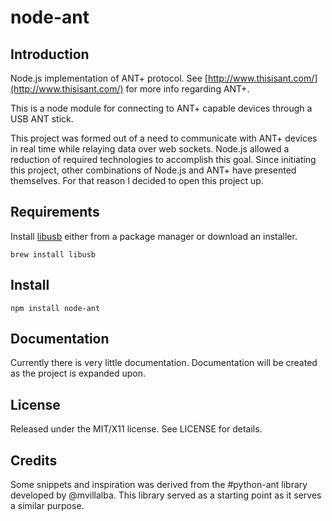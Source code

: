node-ant
===

Introduction
------------
Node.js implementation of ANT+ protocol. See [http://www.thisisant.com/](http://www.thisisant.com/) for more info regarding ANT+.

This is a node module for connecting to ANT+ capable devices through a USB ANT stick.

This project was formed out of a need to communicate with ANT+ devices in real time while relaying data over web sockets.  Node.js allowed a reduction of required technologies to accomplish this goal.  Since initiating this project, other combinations of Node.js and ANT+ have presented themselves. For that reason I decided to open this project up.


Requirements
-------
Install [libusb](http://www.libusb.org) either from a package manager or download an installer.

```
brew install libusb
```

Install
-------
```
npm install node-ant
```


Documentation
-------------
Currently there is very little documentation.  Documentation will be created as the project is expanded upon.


License
-------
Released under the MIT/X11 license. See LICENSE for details.


Credits
-------
Some snippets and inspiration was derived from the #python-ant library developed by @mvillalba.  This library served as a starting point as it serves a similar purpose.